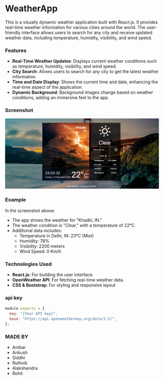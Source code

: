 # WeatherApp

This is a visually dynamic weather application built with React.js. It provides real-time weather information for various cities around the world. The user-friendly interface allows users to search for any city and receive updated weather data, including temperature, humidity, visibility, and wind speed.

### Features
- **Real-Time Weather Updates**: Displays current weather conditions such as temperature, humidity, visibility, and wind speed.
- **City Search**: Allows users to search for any city to get the latest weather information.
- **Time and Date Display**: Shows the current time and date, enhancing the real-time aspect of the application.
- **Dynamic Background**: Background images change based on weather conditions, adding an immersive feel to the app.

### Screenshot
![WeatherApp Screenshot](./Screenshot.png)

### Example
In the screenshot above:
- The app shows the weather for "Khadki, IN."
- The weather condition is "Clear," with a temperature of 22°C.
- Additional data includes:
  - Temperature in Delhi, IN: 23°C (Mist)
  - Humidity: 78%
  - Visibility: 2200 meters
  - Wind Speed: 0 Km/h

### Technologies Used
- **React.js**: For building the user interface.
- **OpenWeather API**: For fetching real-time weather data.
- **CSS & Bootstrap**: For styling and responsive layout

### api key
```js
module.exports = {
  key: "{Your API key}",
  base: "https://api.openweathermap.org/data/2.5/",
};
```


### MADE BY
- Ambar 
- Ankush 
- Siddhi
- Ruthvik
- Alakshendra 
- Rohit